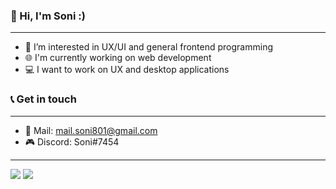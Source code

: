### 👋 Hi, I'm Soni :)

---

- 👀 I’m interested in UX/UI and general frontend programming
- 🌐 I'm currently working on web development
- 💻 I want to work on UX and desktop applications

### 📞 Get in touch

---

- 📧 Mail: mail.soni801@gmail.com
- 🎮 Discord: Soni#7454

---

![](https://github-readme-stats.vercel.app/api?username=soni801&hide=stars&count_private=true&show_icons=true&title_color=3ba3a1&icon_color=3ba3a1&bg_color=00000055&hide_border=true&text_color=dddddd&border_radius=20&include_all_commits=true)
![](https://github-readme-stats.vercel.app/api/top-langs/?username=soni801&layout=compact&title_color=3ba3a1&icon_color=3ba3a1&bg_color=00000055&hide_border=true&text_color=dddddd&border_radius=20&hide=batchfile&card_width=445)
